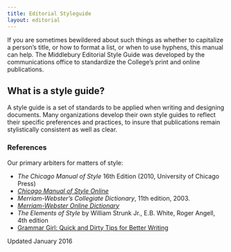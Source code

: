```yaml
---
title: Editorial Styleguide
layout: editorial
---
```



If you are sometimes bewildered about such things as whether to capitalize a person’s title, or how to format a list, or when to use hyphens, this manual can help. The Middlebury Editorial Style Guide was developed by the communications office to standardize the College’s print and online publications.

## What is a style guide?

A style guide is a set of standards to be applied when writing and designing documents. Many organizations develop their own style guides to reflect their specific preferences and practices, to insure that publications remain stylistically consistent as well as clear.

### References

Our primary arbiters for matters of style:

- *The Chicago Manual of Style* 16th Edition (2010, University of Chicago Press)
- *[Chicago Manual of Style Online](www.chicagomanualofstyle.org)*
- *Merriam-Webster’s Collegiate Dictionary*, 11th edition, 2003.
- *[Merriam-Webster Online Dictionary](www.merriam-webster.com/dictionary)*
- *The Elements of Style* by William Strunk Jr., E.B. White, Roger Angell, 4th edition
- [Grammar Girl: Quick and Dirty Tips for Better Writing](http://grammar.quickanddirtytips.com/)

Updated January 2016
